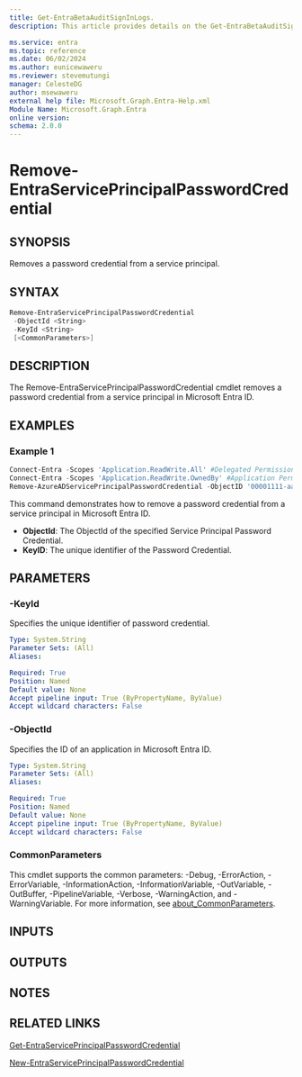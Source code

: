 ```yaml
---
title: Get-EntraBetaAuditSignInLogs.
description: This article provides details on the Get-EntraBetaAuditSignInLogs command.

ms.service: entra
ms.topic: reference
ms.date: 06/02/2024
ms.author: eunicewaweru
ms.reviewer: stevemutungi
manager: CelesteDG
author: msewaweru
external help file: Microsoft.Graph.Entra-Help.xml
Module Name: Microsoft.Graph.Entra
online version:
schema: 2.0.0
---
```


# Remove-EntraServicePrincipalPasswordCredential

## SYNOPSIS

Removes a password credential from a service principal.

## SYNTAX

```powershell
Remove-EntraServicePrincipalPasswordCredential
 -ObjectId <String>
 -KeyId <String>
 [<CommonParameters>]
```

## DESCRIPTION

The Remove-EntraServicePrincipalPasswordCredential cmdlet removes a password credential from a service principal in Microsoft Entra ID.

## EXAMPLES

### Example 1

```powershell
Connect-Entra -Scopes 'Application.ReadWrite.All' #Delegated Permission
Connect-Entra -Scopes 'Application.ReadWrite.OwnedBy' #Application Permission
Remove-AzureADServicePrincipalPasswordCredential -ObjectID '00001111-aaaa-2222-bbbb-3333cccc4444' -KeyId 'aaaaaaaa-0b0b-1c1c-2d2d-333333333333'
```

This command demonstrates how to remove a password credential from a service principal in Microsoft Entra ID.  

- **ObjectId**: The ObjectId of the specified Service Principal Password Credential.  
- **KeyID**: The unique identifier of the Password Credential.  

## PARAMETERS

### -KeyId

Specifies the unique identifier of password credential.

```yaml
Type: System.String
Parameter Sets: (All)
Aliases:

Required: True
Position: Named
Default value: None
Accept pipeline input: True (ByPropertyName, ByValue)
Accept wildcard characters: False
```

### -ObjectId

Specifies the ID of an application in Microsoft Entra ID.

```yaml
Type: System.String
Parameter Sets: (All)
Aliases:

Required: True
Position: Named
Default value: None
Accept pipeline input: True (ByPropertyName, ByValue)
Accept wildcard characters: False
```

### CommonParameters

This cmdlet supports the common parameters: -Debug, -ErrorAction, -ErrorVariable, -InformationAction, -InformationVariable, -OutVariable, -OutBuffer, -PipelineVariable, -Verbose, -WarningAction, and -WarningVariable. For more information, see [about_CommonParameters](https://go.microsoft.com/fwlink/?LinkID=113216).

## INPUTS

## OUTPUTS

## NOTES

## RELATED LINKS

[Get-EntraServicePrincipalPasswordCredential](Get-EntraServicePrincipalPasswordCredential.md)

[New-EntraServicePrincipalPasswordCredential](New-EntraServicePrincipalPasswordCredential.md)
